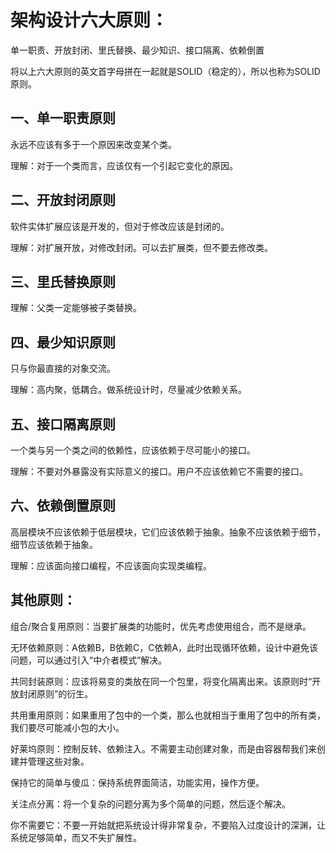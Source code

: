# 架构设计六大原则：

单一职责、开放封闭、里氏替换、最少知识、接口隔离、依赖倒置

将以上六大原则的英文首字母拼在一起就是SOLID（稳定的），所以也称为SOLID原则。

 

## 一、单一职责原则

永远不应该有多于一个原因来改变某个类。

理解：对于一个类而言，应该仅有一个引起它变化的原因。

 

 

## 二、开放封闭原则

软件实体扩展应该是开发的，但对于修改应该是封闭的。

理解：对扩展开放，对修改封闭。可以去扩展类，但不要去修改类。

 

 

## 三、里氏替换原则

理解：父类一定能够被子类替换。

 

## 四、最少知识原则

只与你最直接的对象交流。

理解：高内聚，低耦合。做系统设计时，尽量减少依赖关系。

 

 

## 五、接口隔离原则

一个类与另一个类之间的依赖性，应该依赖于尽可能小的接口。

理解：不要对外暴露没有实际意义的接口。用户不应该依赖它不需要的接口。

 

## 六、依赖倒置原则

高层模块不应该依赖于低层模块，它们应该依赖于抽象。抽象不应该依赖于细节，细节应该依赖于抽象。

理解：应该面向接口编程，不应该面向实现类编程。

 

## 其他原则：

组合/聚合复用原则：当要扩展类的功能时，优先考虑使用组合，而不是继承。

无环依赖原则：A依赖B，B依赖C，C依赖A，此时出现循环依赖，设计中避免该问题，可以通过引入“中介者模式”解决。

共同封装原则：应该将易变的类放在同一个包里，将变化隔离出来。该原则时“开放封闭原则”的衍生。

共用重用原则：如果重用了包中的一个类，那么也就相当于重用了包中的所有类，我们要尽可能减小包的大小。

好莱坞原则：控制反转、依赖注入。不需要主动创建对象，而是由容器帮我们来创建并管理这些对象。

保持它的简单与傻瓜：保持系统界面简洁，功能实用，操作方便。

关注点分离：将一个复杂的问题分离为多个简单的问题，然后逐个解决。

你不需要它：不要一开始就把系统设计得非常复杂，不要陷入过度设计的深渊，让系统足够简单，而又不失扩展性。